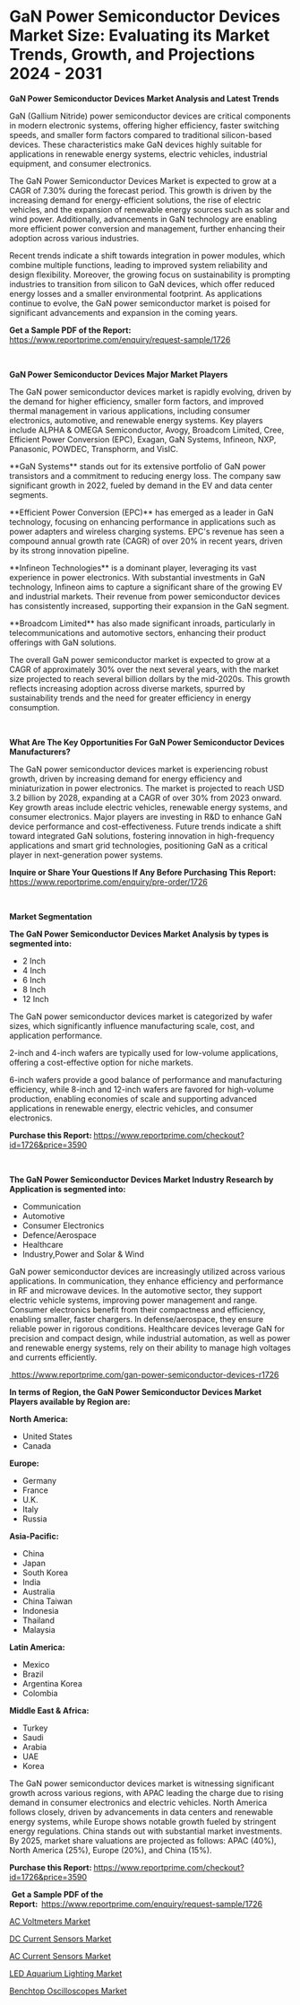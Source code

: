 <p><h1>GaN Power Semiconductor Devices Market Size: Evaluating its Market Trends, Growth, and Projections 2024 - 2031</h1></p><p><strong>GaN Power Semiconductor Devices Market Analysis and Latest Trends</strong></p>
<p><p>GaN (Gallium Nitride) power semiconductor devices are critical components in modern electronic systems, offering higher efficiency, faster switching speeds, and smaller form factors compared to traditional silicon-based devices. These characteristics make GaN devices highly suitable for applications in renewable energy systems, electric vehicles, industrial equipment, and consumer electronics. </p><p>The GaN Power Semiconductor Devices Market is expected to grow at a CAGR of 7.30% during the forecast period. This growth is driven by the increasing demand for energy-efficient solutions, the rise of electric vehicles, and the expansion of renewable energy sources such as solar and wind power. Additionally, advancements in GaN technology are enabling more efficient power conversion and management, further enhancing their adoption across various industries.</p><p>Recent trends indicate a shift towards integration in power modules, which combine multiple functions, leading to improved system reliability and design flexibility. Moreover, the growing focus on sustainability is prompting industries to transition from silicon to GaN devices, which offer reduced energy losses and a smaller environmental footprint. As applications continue to evolve, the GaN power semiconductor market is poised for significant advancements and expansion in the coming years.</p></p>
<p><strong>Get a Sample PDF of the Report:&nbsp;</strong> <a href="https://www.reportprime.com/enquiry/request-sample/1726?utm_campaign=1876&utm_medium=2&utm_source=Github&utm_content=ia&utm_term=24122024&utm_id=gan-power-semiconductor-devices">https://www.reportprime.com/enquiry/request-sample/1726</a></p>
<p>&nbsp;</p>
<p><strong>GaN Power Semiconductor Devices Major Market Players</strong></p>
<p><p>The GaN power semiconductor devices market is rapidly evolving, driven by the demand for higher efficiency, smaller form factors, and improved thermal management in various applications, including consumer electronics, automotive, and renewable energy systems. Key players include ALPHA & OMEGA Semiconductor, Avogy, Broadcom Limited, Cree, Efficient Power Conversion (EPC), Exagan, GaN Systems, Infineon, NXP, Panasonic, POWDEC, Transphorm, and VisIC.</p><p>**GaN Systems** stands out for its extensive portfolio of GaN power transistors and a commitment to reducing energy loss. The company saw significant growth in 2022, fueled by demand in the EV and data center segments.</p><p>**Efficient Power Conversion (EPC)** has emerged as a leader in GaN technology, focusing on enhancing performance in applications such as power adapters and wireless charging systems. EPC's revenue has seen a compound annual growth rate (CAGR) of over 20% in recent years, driven by its strong innovation pipeline.</p><p>**Infineon Technologies** is a dominant player, leveraging its vast experience in power electronics. With substantial investments in GaN technology, Infineon aims to capture a significant share of the growing EV and industrial markets. Their revenue from power semiconductor devices has consistently increased, supporting their expansion in the GaN segment.</p><p>**Broadcom Limited** has also made significant inroads, particularly in telecommunications and automotive sectors, enhancing their product offerings with GaN solutions.</p><p>The overall GaN power semiconductor market is expected to grow at a CAGR of approximately 30% over the next several years, with the market size projected to reach several billion dollars by the mid-2020s. This growth reflects increasing adoption across diverse markets, spurred by sustainability trends and the need for greater efficiency in energy consumption.</p></p>
<p>&nbsp;</p>
<p><strong>What Are The Key Opportunities For GaN Power Semiconductor Devices Manufacturers?</strong></p>
<p><p>The GaN power semiconductor devices market is experiencing robust growth, driven by increasing demand for energy efficiency and miniaturization in power electronics. The market is projected to reach USD 3.2 billion by 2028, expanding at a CAGR of over 30% from 2023 onward. Key growth areas include electric vehicles, renewable energy systems, and consumer electronics. Major players are investing in R&D to enhance GaN device performance and cost-effectiveness. Future trends indicate a shift toward integrated GaN solutions, fostering innovation in high-frequency applications and smart grid technologies, positioning GaN as a critical player in next-generation power systems.</p></p>
<p><strong>Inquire or Share Your Questions If Any Before Purchasing This Report:</strong> <a href="https://www.reportprime.com/enquiry/pre-order/1726?utm_campaign=1876&utm_medium=2&utm_source=Github&utm_content=ia&utm_term=24122024&utm_id=gan-power-semiconductor-devices">https://www.reportprime.com/enquiry/pre-order/1726</a></p>
<p>&nbsp;</p>
<p><strong>Market Segmentation</strong></p>
<p><strong>The GaN Power Semiconductor Devices Market Analysis by types is segmented into:</strong></p>
<p><ul><li>2 Inch</li><li>4 Inch</li><li>6 Inch</li><li>8 Inch</li><li>12 Inch</li></ul></p>
<p><p>The GaN power semiconductor devices market is categorized by wafer sizes, which significantly influence manufacturing scale, cost, and application performance. </p><p>2-inch and 4-inch wafers are typically used for low-volume applications, offering a cost-effective option for niche markets. </p><p>6-inch wafers provide a good balance of performance and manufacturing efficiency, while 8-inch and 12-inch wafers are favored for high-volume production, enabling economies of scale and supporting advanced applications in renewable energy, electric vehicles, and consumer electronics.</p></p>
<p><strong>Purchase this Report:&nbsp;</strong><a href="https://www.reportprime.com/checkout?id=1726&price=3590&utm_campaign=1876&utm_medium=2&utm_source=Github&utm_content=ia&utm_term=24122024&utm_id=gan-power-semiconductor-devices">https://www.reportprime.com/checkout?id=1726&price=3590</a></p>
<p>&nbsp;</p>
<p><strong>The GaN Power Semiconductor Devices Market Industry Research by Application is segmented into:</strong></p>
<p><ul><li>Communication</li><li>Automotive</li><li>Consumer Electronics</li><li>Defence/Aerospace</li><li>Healthcare</li><li>Industry,Power and Solar & Wind</li></ul></p>
<p><p>GaN power semiconductor devices are increasingly utilized across various applications. In communication, they enhance efficiency and performance in RF and microwave devices. In the automotive sector, they support electric vehicle systems, improving power management and range. Consumer electronics benefit from their compactness and efficiency, enabling smaller, faster chargers. In defense/aerospace, they ensure reliable power in rigorous conditions. Healthcare devices leverage GaN for precision and compact design, while industrial automation, as well as power and renewable energy systems, rely on their ability to manage high voltages and currents efficiently.</p></p>
<p><a href="https://www.reportprime.com/gan-power-semiconductor-devices-r1726?utm_campaign=1876&utm_medium=2&utm_source=Github&utm_content=ia&utm_term=24122024&utm_id=gan-power-semiconductor-devices">&nbsp;https://www.reportprime.com/gan-power-semiconductor-devices-r1726</a></p>
<p><strong>In terms of Region, the GaN Power Semiconductor Devices Market Players available by Region are:</strong></p>
<p>
    <p> <strong> North America: </strong>
        <ul>
            <li>United States</li>
            <li>Canada</li>
        </ul>
        </p> 
    <p> <strong> Europe: </strong>
        <ul>
            <li>Germany</li>
            <li>France</li>
            <li>U.K.</li>
            <li>Italy</li>
            <li>Russia</li>
        </ul>
        </p> 
    <p> <strong> Asia-Pacific: </strong>
        <ul>
            <li>China</li>
            <li>Japan</li>
            <li>South Korea</li>
            <li>India</li>
            <li>Australia</li>
            <li>China Taiwan</li>
            <li>Indonesia</li>
            <li>Thailand</li>
            <li>Malaysia</li>
        </ul>
        </p> 
    <p> <strong> Latin America: </strong>
        <ul>
            <li>Mexico</li>
            <li>Brazil</li>
            <li>Argentina Korea</li>
            <li>Colombia</li>
        </ul>
        </p> 
    <p> <strong> Middle East & Africa: </strong>
        <ul>
            <li>Turkey</li>
            <li>Saudi</li>
            <li>Arabia</li>
            <li>UAE</li>
            <li>Korea</li>
        </ul>
    </p>
    </p>
<p><p>The GaN power semiconductor devices market is witnessing significant growth across various regions, with APAC leading the charge due to rising demand in consumer electronics and electric vehicles. North America follows closely, driven by advancements in data centers and renewable energy systems, while Europe shows notable growth fueled by stringent energy regulations. China stands out with substantial market investments. By 2025, market share valuations are projected as follows: APAC (40%), North America (25%), Europe (20%), and China (15%).</p></p>
<p><strong>Purchase this Report: </strong><a href="https://www.reportprime.com/checkout?id=1726&price=3590&utm_campaign=1876&utm_medium=2&utm_source=Github&utm_content=ia&utm_term=24122024&utm_id=gan-power-semiconductor-devices">https://www.reportprime.com/checkout?id=1726&price=3590</a></p>
<p>&nbsp;<strong>Get a Sample PDF of the Report:&nbsp;&nbsp;</strong><a href="https://www.reportprime.com/enquiry/request-sample/1726?utm_campaign=1876&utm_medium=2&utm_source=Github&utm_content=ia&utm_term=24122024&utm_id=gan-power-semiconductor-devices">https://www.reportprime.com/enquiry/request-sample/1726</a></p>
<p><strong></strong></p>
<p><p><a href="https://www.linkedin.com/pulse/projecting-growth-ac-voltmeters-market-insights-expected-j1p2f?utm_campaign=1876&utm_medium=2&utm_source=Github&utm_content=ia&utm_term=24122024&utm_id=gan-power-semiconductor-devices">AC Voltmeters Market</a></p><p><a href="https://www.linkedin.com/pulse/latest-market-analysis-shows-dc-current-sensors-poised-grow-cagr-0m9bf?utm_campaign=1876&utm_medium=2&utm_source=Github&utm_content=ia&utm_term=24122024&utm_id=gan-power-semiconductor-devices">DC Current Sensors Market</a></p><p><a href="https://www.linkedin.com/pulse/analyzing-hashub-gbd8f?utm_campaign=1876&utm_medium=2&utm_source=Github&utm_content=ia&utm_term=24122024&utm_id=gan-power-semiconductor-devices">AC Current Sensors Market</a></p><p><a href="https://github.com/mezokathleen834/Market-Research-Report-List-1/blob/main/led-aquarium-lighting-market.md?utm_campaign=1876&utm_medium=2&utm_source=Github&utm_content=ia&utm_term=24122024&utm_id=gan-power-semiconductor-devices">LED Aquarium Lighting Market</a></p><p><a href="https://www.linkedin.com/pulse/benchtop-oscilloscopes-market-size-competitive-differentiation-09brf?utm_campaign=1876&utm_medium=2&utm_source=Github&utm_content=ia&utm_term=24122024&utm_id=gan-power-semiconductor-devices">Benchtop Oscilloscopes Market</a></p></p>